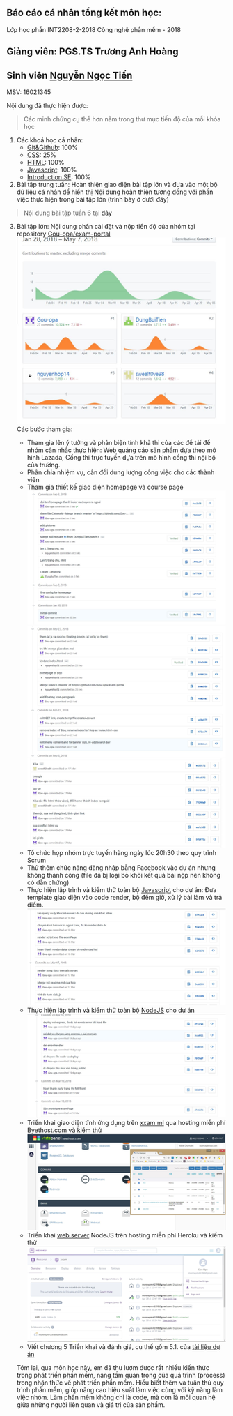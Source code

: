 ﻿## Báo cáo cá nhân tổng kết môn học:
Lớp học phần INT2208-2-2018
 Công nghệ phần mềm - 2018 

Giảng viên: PGS.TS Trương Anh Hoàng
-----------------------------------------
## Sinh viên [Nguyễn Ngọc Tiến](https://github.com/truonganhhoang/INT2208-2-2018/tree/master/NguyenNgocTien) 
MSV: 16021345

Nội dung đã thực hiện được:
> Các minh chứng cụ thể hơn nằm trong thư mục tiến độ của mỗi khóa học
1. Các khoá học cá nhân:
	* [Git&Github](./How-to-use-version-control-in-git-and-github/): 100%
	* [CSS](./CSS3/): 25%
	* [HTML](./HTML5/): 100%
	* [Javascript](./Javascript/): 100%
	* [Introduction SE](./Introduction-to-software-engineering/): 100%
2. Bài tập trung tuần:
Hoàn thiện giao diện bài tập lớn và đưa vào một bộ dữ liệu cá nhân để hiển thị
Nội dung hoàn thiện tương đồng với phần việc thực hiện trong bài tập lớn (trình bày ở dưới đây)
> Nội dung bài tập tuần 6 tại [đây](./Bai-tap-tuan-6/)
3. Bài tập lớn:
Nội dung phần cài đặt và nộp tiến độ của nhóm tại repository [Gou-opa/exam-portal](https://github.com/Gou-opa/exam-portal)
![Image](./minh-chung-cho-tongket/phantichdonggopcanhan.JPG)
Các bước tham gia:
	* Tham gia lên ý tưởng và phản biện tính khả thi của các đề tải để nhóm cân nhắc thực hiện: Web quảng cáo sản phẩm dựa theo mô hình Lazada, Cổng thi trực tuyến dựa trên mô hình cổng thi nội bộ của trường.
	* Phân chia nhiệm vụ, cân đối dung lượng công việc cho các thành viên
	* Tham gia thiết kế giao diện homepage và course page
![Image](./minh-chung-cho-tongket/committaoproject.jpg)
![Image](./minh-chung-cho-tongket/commitsuacodegiaodien.JPG)
![Image](./minh-chung-cho-tongket/commitsualoi.jpg)
	* Tổ chức họp nhóm trực tuyến hàng ngày lúc 20h30 theo quy trình Scrum
	* Thử thêm chức năng đăng nhập bằng Facebook vào dự án nhưng không thành công (file đã bị loại bỏ khỏi kết quả bài nộp nên không có dẫn chứng)
	* Thực hiện lập trình và kiểm thử toàn bộ [Javascript](./../nhom-4.0/exam-portal/public/js) cho dự án: Đưa template giao diện vào code render, bộ đếm giờ, xử lý bài làm và trả điểm.
![Image](./minh-chung-cho-tongket/commitcoderendertemplate.jpg)
	* Thực hiện lập trình và kiểm thử toàn bộ [NodeJS](./../nhom-4.0/exam-portal/) cho dự án
![Image](./minh-chung-cho-tongket/commitdeploynodejs.jpg)
	* Triển khai giao diện tĩnh ứng dụng trên [xxam.ml](http://xxam.ml/?i=1) qua hosting miễn phí Byethost.com và kiểm thử
![Image](./minh-chung-cho-tongket/byethost.JPG)
	* Triển khai [web server](https://xxam.herokuapp.com/)  NodeJS trên hosting miễn phí Heroku và kiểm thử
![Image](./minh-chung-cho-tongket/heroku.jpg)
	* Viết chương 5 Triển khai và đánh giá, cụ thể gồm 5.1. của [tài liệu dự án](https://goo.gl/cGdKdp)

	Tóm lại, qua môn học này, em đã thu lượm được rất nhiều kiến thức trong phát triển phần mềm, nâng tầm quan trọng của quá trình (process) trong nhận thức về phát triển phần mềm. Hiểu biết thêm và tuân thủ quy trình phần mềm, giúp nâng cao hiệu suất làm việc cùng với kỹ năng làm việc nhóm. Làm phần mềm không chỉ là code, mà còn là mối quan hệ giữa những người liên quan và giá trị của sản phẩm.
